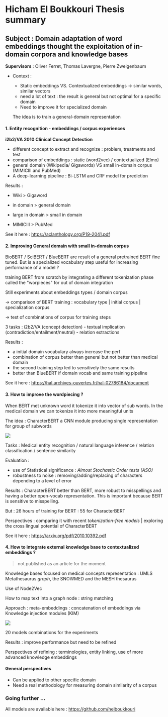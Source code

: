 # Hicham El Boukkouri Thesis summary

## Subject : Domain adaptation of word embeddings thought the exploitation of in-domain corpora and knowledge bases 

<b>Supervisors</b> : Oliver Ferret, Thomas Lavergne, Pierre Zweigenbaum

* Context : 

  * Static embeddings   VS. Contextualized embeddings -> similar words, similar vectors
  * need a lot of text : the result is general but not optimal for a specific domain
  * Need to improve it for specialized domain 
  
  The idea is to train a general-domain representation
  
  

#### 1. Entity recognition - embeddings / corpus experiences

<b>i2b2/VA 2010 Clinical Concept Detection</b>

- different concept to extract and recognize : problem, treatments and test
- comparison of embeddings : static (word2vec) / contextualized (Elmo)
- general domain (Wikipedia/ Gigawords) VS small in-domain corpus (MIMICIII and PubMed)
- A deep-learning pipeline : Bi-LSTM and CRF model for prediction

Results : 

* Wiki > Gigaword

* in domain > general domain

* large in domain > small in domain

* MIMICIII > PubMed

See it here : https://aclanthology.org/P19-2041.pdf

#### 2. Improving General domain with small in-domain corpus

BioBERT / SciBERT / BlueBERT are result of a general pretrained BERT fine tuned. But is a specialized vocabulary step useful for increasing performance of a model ?

training BERT from scratch by integrating a different tokenization phase called the "worpieces" for out of domain integration

Still experiments about embeddings types / domain corpus

-> comparison of BERT training : vocabulary type | initial corpus | specialization corpus 

-> test of combinations of corpus for training steps

3 tasks : i2b2/VA (concept detection) - textual implication (contradiction/entailment/neutral) - relation extractions

Results : 

- a initial domain vocabulary always increase the perf
-  combination of corpus better than general but not better than medical domain
- the second training step led to sensitively the same results
- better than BlueBERT if domain vocab and same training pipeline

See it here : https://hal.archives-ouvertes.fr/hal-02786184/document

#### 3. How to improve the wordpiecing ?

When BERT met unknown word it tokenize it into vector of sub words. In the medical domain we can tokenize it into more meaningful units

The idea : CharacterBERT a CNN module producing single representation for group of subwords 

![](C:\Users\Celian\Desktop\Wimmics\Conf\Hicham_ElBouhkouri_Thesis\CharBERT.PNG)

Tasks : Medical entity recognition / natural language inference / relation classification / sentence similarity

Evaluation : 

* use of Statistical significance  : *Almost Stochastic Order tests (ASO)*
* robustness to noise : removing/adding/replacing of characters depending to a level of error

Results : CharacterBERT better than BERT, more robust to misspellings and having a better open-vocab representation. This is important because BERT is sensitive to misspelling.

But : 26 hours of training for BERT : 55 for CharacterBERT 

Perspectives : comparing it with recent *tokenization-free models* | exploring the cross lingual potential of CharacterBERT 

See it here : https://arxiv.org/pdf/2010.10392.pdf

#### 4. How to integrate external knowledge base to contextualized embeddings ?

>  not published as an article for the moment

Knowledge bases focused on medical concepts representation : UMLS Metathesaurus *graph*, the SNOWMED and the MESH thesaurus 

Use of Node2Vec

How to map text into a graph node : string matching 

Approach : meta-embeddings : concatenation of embeddings via Knowledge injection modules (KIM)

![](C:\Users\Celian\Desktop\Wimmics\Conf\Hicham_ElBouhkouri_Thesis\1.png)

20 models combinations for the experiments

Results : improve performance but need to be  refined 

Perspectives of refining : terminologies, entity linking, use of more advanced knowledge embeddings 

#### General perspectives

* Can be applied to other specific domain 
* Need a real methodology for measuring domain similarity of a corpus

### Going further ...

All models are available here : https://github.com/helboukkouri

